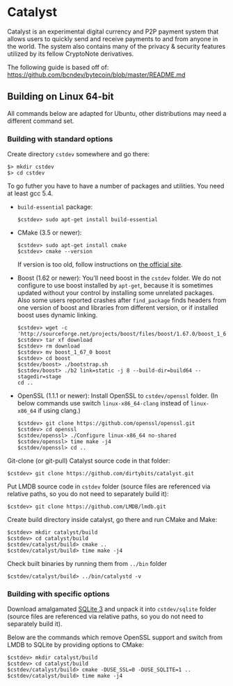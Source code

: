 # Catalyst 

Catalyst is an experimental digital currency and P2P payment system that allows users to quickly send and receive payments to and from anyone in the world. The system also contains many of the privacy & security features utilized by its fellow CryptoNote derivatives. 

The following guide is based off of:
https://github.com/bcndev/bytecoin/blob/master/README.md

## Building on Linux 64-bit

All commands below are adapted for Ubuntu, other distributions may need a different command set.

### Building with standard options

Create directory `cstdev` somewhere and go there:
```
$> mkdir cstdev
$> cd cstdev
```

To go futher you have to have a number of packages and utilities. You need at least gcc 5.4.

* `build-essential` package:
    ```
    $cstdev> sudo apt-get install build-essential
    ```

* CMake (3.5 or newer):
    ```
    $cstdev> sudo apt-get install cmake
    $cstdev> cmake --version
    ```
    If version is too old, follow instructions on [the official site](https://cmake.org/download/).

* Boost (1.62 or newer):
    You'll need boost in the `cstdev` folder. We do not configure to use boost installed by `apt-get`, because it is sometimes updated without your control by installing some unrelated packages. Also some users reported crashes after `find_package` finds headers from one version of boost and libraries from different version, or if installed boost uses dynamic linking.
    ```
    $cstdev> wget -c 'http://sourceforge.net/projects/boost/files/boost/1.67.0/boost_1_67_0.tar.bz2/download'
    $cstdev> tar xf download
    $cstdev> rm download
    $cstdev> mv boost_1_67_0 boost
    $cstdev> cd boost
    $cstdev/boost> ./bootstrap.sh
    $cstdev/boost> ./b2 link=static -j 8 --build-dir=build64 --stagedir=stage
    cd ..
    ```

* OpenSSL (1.1.1 or newer):
    Install OpenSSL to `cstdev/openssl` folder. (In below commands use switch `linux-x86_64-clang` instead of `linux-x86_64` if using clang.)
    ```
    $cstdev> git clone https://github.com/openssl/openssl.git
    $cstdev> cd openssl
    $cstdev/openssl> ./Configure linux-x86_64 no-shared
    $cstdev/openssl> time make -j4
    $cstdev/openssl> cd ..
    ```

Git-clone (or git-pull) Catalyst source code in that folder:
```
$cstdev> git clone https://github.com/dirtybits/catalyst.git
```

Put LMDB source code in `cstdev` folder (source files are referenced via relative paths, so you do not need to separately build it):
```
$cstdev> git clone https://github.com/LMDB/lmdb.git
```

Create build directory inside catalyst, go there and run CMake and Make:
```
$cstdev> mkdir catalyst/build
$cstdev> cd catalyst/build
$cstdev/catalyst/build> cmake ..
$cstdev/catalyst/build> time make -j4
```

Check built binaries by running them from `../bin` folder
```
$cstdev/catalyst/build> ../bin/catalystd -v
```

### Building with specific options

Download amalgamated [SQLite 3](https://www.sqlite.org/download.html) and unpack it into `cstdev/sqlite` folder (source files are referenced via relative paths, so you do not need to separately build it).

Below are the commands which remove OpenSSL support and switch from LMDB to SQLite by providing options to CMake:

```
$cstdev> mkdir catalyst/build
$cstdev> cd catalyst/build
$cstdev/catalyst/build> cmake -DUSE_SSL=0 -DUSE_SQLITE=1 ..
$cstdev/catalyst/build> time make -j4
```
